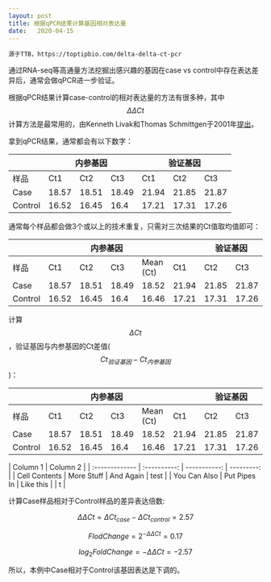 ```yaml
---
layout: post
title: 根据qPCR结果计算基因相对表达量
date:   2020-04-15
---
```


```
源于TTB，https://toptipbio.com/delta-delta-ct-pcr
```

通过RNA-seq等高通量方法挖掘出感兴趣的基因在case vs control中存在表达差异后，通常会做qPCR进一步验证。

根据qPCR结果计算case-control的相对表达量的方法有很多种，其中 $$ \Delta\Delta Ct $$ 计算方法是最常用的，由Kenneth Livak和Thomas Schmittgen于2001年[提出](https://doi.org/10.1006/meth.2001.1262)。

拿到qPCR结果，通常都会有以下数字：
<table>
    <thead>
        <tr>
            <th> </th>
            <th colspan = "3">内参基因</th>
            <th colspan = "3">验证基因</th>
        </tr>
    </thead>
    <tbody>
        <tr>
            <td>样品</td>
            <td>Ct1</td>
            <td>Ct2</td>
			<td>Ct3</td>
			<td>Ct1</td>
			<td>Ct2</td>
			<td>Ct3</td>
        </tr>
        <tr>
            <td>Case</td>
            <td>18.57</td>
            <td>18.51</td>
			<td>18.49</td>
			<td>21.94</td>
			<td>21.85</td>
			<td>21.87</td>
        </tr>
        <tr>
            <td>Control</td>
            <td>16.52</td>
            <td>16.45</td>
			<td>16.4</td>
			<td>17.21</td>
			<td>17.31</td>
			<td>17.26</td>
        </tr>
    </tbody>
</table>

通常每个样品都会做3个或以上的技术重复，只需对三次结果的Ct值取均值即可：
<table>
    <thead>
        <tr>
            <th> </th>
            <th colspan = "4">内参基因</th>
            <th colspan = "4">验证基因</th>
        </tr>
    </thead>
    <tbody>
        <tr>
            <td>样品</td>
            <td>Ct1</td>
            <td>Ct2</td>
            <td>Ct3</td>
			<td>Mean (Ct)</td>
            <td>Ct1</td>
            <td>Ct2</td>
            <td>Ct3</td>
			<td>Mean (Ct)</td>
        </tr>
        <tr>
            <td>Case</td>
            <td>18.57</td>
            <td>18.51</td>
            <td>18.49</td>
			<td>18.52</td>
            <td>21.94</td>
            <td>21.85</td>
            <td>21.87</td>
			<td>21.89</td>
        </tr>
        <tr>
            <td>Control</td>
            <td>16.52</td>
            <td>16.45</td>
            <td>16.4</td>
			<td>16.46</td>
            <td>17.21</td>
            <td>17.31</td>
            <td>17.26</td>
			<td>17.26</td>
        </tr>
    </tbody>
</table>

计算 $$ \Delta Ct $$，验证基因与内参基因的Ct差值($$ Ct_{验证基因} - Ct_{内参基因} $$)：
<table>
    <thead>
        <tr>
            <th> </th>
            <th colspan = "4">内参基因</th>
            <th colspan = "4">验证基因</th>
        </tr>
    </thead>
    <tbody>
        <tr>
            <td>样品</td>
            <td>Ct1</td>
            <td>Ct2</td>
            <td>Ct3</td>
            <td>Mean (Ct)</td>
            <td>Ct1</td>
            <td>Ct2</td>
            <td>Ct3</td>
            <td>Mean (Ct)</td>
			<td>$$\Delta Ct$$</td>
        </tr>
        <tr>
            <td>Case</td>
            <td>18.57</td>
            <td>18.51</td>
            <td>18.49</td>
            <td>18.52</td>
            <td>21.94</td>
            <td>21.85</td>
            <td>21.87</td>
            <td>21.89</td>
			<td>3.37</td>
        </tr>
        <tr>
            <td>Control</td>
            <td>16.52</td>
            <td>16.45</td>
            <td>16.4</td>
            <td>16.46</td>
            <td>17.21</td>
            <td>17.31</td>
            <td>17.26</td>
            <td>17.26</td>
			<td>0.8</td>
        </tr>
    </tbody>
</table>

| Column 1       | Column 2                    |
| :------------- | :----------: | -----------: | ---------: |
|  Cell Contents | More Stuff   | And Again    | test       |
| You Can Also   | Put Pipes In | Like this \| | t          |

计算Case样品相对于Control样品的差异表达倍数:

$$ \Delta\Delta Ct = \Delta Ct_{case} - \Delta Ct_{control} = 2.57 $$

$$ FlodChange = 2^{-\Delta\Delta Ct} = 0.17 $$

$$ log_{2}FoldChange = - \Delta\Delta Ct = -2.57 $$

所以，本例中Case相对于Control该基因表达是下调的。
